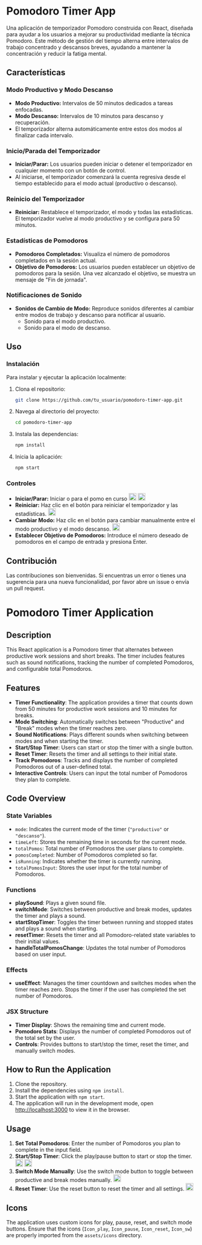 # Pomodoro Timer App

Una aplicación de temporizador Pomodoro construida con React, diseñada para ayudar a los usuarios a mejorar su productividad mediante la técnica Pomodoro. Este método de gestión del tiempo alterna entre intervalos de trabajo concentrado y descansos breves, ayudando a mantener la concentración y reducir la fatiga mental.

## Características

### Modo Productivo y Modo Descanso

- **Modo Productivo:** Intervalos de 50 minutos dedicados a tareas enfocadas.
- **Modo Descanso:** Intervalos de 10 minutos para descanso y recuperación.
- El temporizador alterna automáticamente entre estos dos modos al finalizar cada intervalo.

### Inicio/Parada del Temporizador

- **Iniciar/Parar:** Los usuarios pueden iniciar o detener el temporizador en cualquier momento con un botón de control.
- Al iniciarse, el temporizador comenzará la cuenta regresiva desde el tiempo establecido para el modo actual (productivo o descanso).

### Reinicio del Temporizador

- **Reiniciar:** Restablece el temporizador, el modo y todas las estadísticas. El temporizador vuelve al modo productivo y se configura para 50 minutos.

### Estadísticas de Pomodoros

- **Pomodoros Completados:** Visualiza el número de pomodoros completados en la sesión actual.
- **Objetivo de Pomodoros:** Los usuarios pueden establecer un objetivo de pomodoros para la sesión. Una vez alcanzado el objetivo, se muestra un mensaje de "Fin de jornada".

### Notificaciones de Sonido

- **Sonidos de Cambio de Modo:** Reproduce sonidos diferentes al cambiar entre modos de trabajo y descanso para notificar al usuario.
  - Sonido para el modo productivo.
  - Sonido para el modo de descanso.

## Uso

### Instalación

Para instalar y ejecutar la aplicación localmente:

1. Clona el repositorio:
   ```bash
   git clone https://github.com/tu_usuario/pomodoro-timer-app.git
   ```
2. Navega al directorio del proyecto:
   ```bash
   cd pomodoro-timer-app
   ```
3. Instala las dependencias:
   ```bash
   npm install
   ```
4. Inicia la aplicación:
   ```bash
   npm start
   ```

### Controles

- **Iniciar/Parar:** Iniciar o para el pomo en curso <image src="src/assets/icons_png/img_play.png" height="20px" alt="Botón de Play"> <image src="src/assets/icons_png/img_pause.png" height="20px" alt="Botón de Pausa">
- **Reiniciar:** Haz clic en el botón para reiniciar el temporizador y las estadísticas. <image src="src/assets/icons_png/img_reset.png" height="20px" alt="Botón reset">
- **Cambiar Modo:** Haz clic en el botón para cambiar manualmente entre el modo productivo y el modo descanso. <image src="src/assets/icons_png/img_swicht.png" height="20px" alt="Botón Swicht">
- **Establecer Objetivo de Pomodoros:** Introduce el número deseado de pomodoros en el campo de entrada y presiona Enter.

## Contribución

Las contribuciones son bienvenidas. Si encuentras un error o tienes una sugerencia para una nueva funcionalidad, por favor abre un issue o envía un pull request.

# Pomodoro Timer Application

## Description

This React application is a Pomodoro timer that alternates between productive work sessions and short breaks. The timer includes features such as sound notifications, tracking the number of completed Pomodoros, and configurable total Pomodoros.

## Features

- **Timer Functionality**: The application provides a timer that counts down from 50 minutes for productive work sessions and 10 minutes for breaks.
- **Mode Switching**: Automatically switches between "Productive" and "Break" modes when the timer reaches zero.
- **Sound Notifications**: Plays different sounds when switching between modes and when starting the timer.
- **Start/Stop Timer**: Users can start or stop the timer with a single button.
- **Reset Timer**: Resets the timer and all settings to their initial state.
- **Track Pomodoros**: Tracks and displays the number of completed Pomodoros out of a user-defined total.
- **Interactive Controls**: Users can input the total number of Pomodoros they plan to complete.

## Code Overview

### State Variables

- `mode`: Indicates the current mode of the timer (`"productivo"` or `"descanso"`).
- `timeLeft`: Stores the remaining time in seconds for the current mode.
- `totalPomos`: Total number of Pomodoros the user plans to complete.
- `pomosCompleted`: Number of Pomodoros completed so far.
- `isRunning`: Indicates whether the timer is currently running.
- `totalPomosInput`: Stores the user input for the total number of Pomodoros.

### Functions

- **playSound**: Plays a given sound file.
- **switchMode**: Switches between productive and break modes, updates the timer and plays a sound.
- **startStopTimer**: Toggles the timer between running and stopped states and plays a sound when starting.
- **resetTimer**: Resets the timer and all Pomodoro-related state variables to their initial values.
- **handleTotalPomosChange**: Updates the total number of Pomodoros based on user input.

### Effects

- **useEffect**: Manages the timer countdown and switches modes when the timer reaches zero. Stops the timer if the user has completed the set number of Pomodoros.

### JSX Structure

- **Timer Display**: Shows the remaining time and current mode.
- **Pomodoro Stats**: Displays the number of completed Pomodoros out of the total set by the user.
- **Controls**: Provides buttons to start/stop the timer, reset the timer, and manually switch modes.

## How to Run the Application

1. Clone the repository.
2. Install the dependencies using `npm install`.
3. Start the application with `npm start`.
4. The application will run in the development mode, open [http://localhost:3000](http://localhost:3000) to view it in the browser.

## Usage

1. **Set Total Pomodoros**: Enter the number of Pomodoros you plan to complete in the input field.
2. **Start/Stop Timer**: Click the play/pause button to start or stop the timer. <image src="src/assets/icons_png/img_play.png" height="20px" alt="Botón de Play"> <image src="src/assets/icons_png/img_pause.png" height="20px" alt="Botón de Pausa">
3. **Switch Mode Manually**: Use the switch mode button to toggle between productive and break modes manually. <image src="src/assets/icons_png/img_swicht.png" height="20px" alt="Botón Swicht">
4. **Reset Timer**: Use the reset button to reset the timer and all settings. <image src="src/assets/icons_png/img_reset.png" height="20px" alt="Botón reset">

## Icons

The application uses custom icons for play, pause, reset, and switch mode buttons. Ensure that the icons (`Icon_play`, `Icon_pause`, `Icon_reset`, `Icon_sw`) are properly imported from the `assets/icons` directory.
